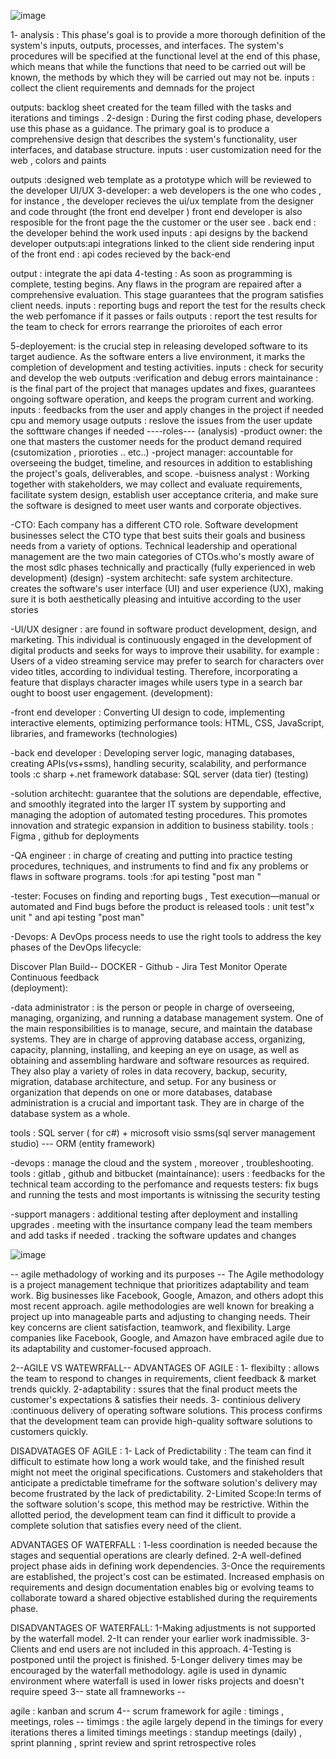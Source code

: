 ![image](https://github.com/user-attachments/assets/6bc4c67b-2e95-4b1e-b551-b4c48d88b04f)

1- analysis :
This phase's goal is to provide a more thorough definition of the system's inputs, outputs, processes, and interfaces. The system's procedures will be specified at the functional level at the end of this phase, which means that while the functions that need to be carried out will be known, the methods by which they will be carried out may not be. inputs : collect the client requirements and demnads for the project 

outputs: backlog sheet created for the team filled with the tasks and iterations and timings .
2-design :
 During the first coding phase, developers use this phase as a guidance. The primary goal is to produce a comprehensive design that describes the system's functionality, user interfaces, and database structure.
inputs : user customization need for the web , colors and paints 

outputs :designed web template as a prototype which will be reviewed to the developer UI/UX
3-developer:
a web developers is the one who codes , for instance , the developer recieves the ui/ux template from the designer and code throught (the front end develper ) 
front end developer is also resposible for the front page the the customer or the user see .
back end : the developer behind the work used 
inputs : api designs by the backend developer 
outputs:api integrations linked to the client side rendering 
input of the front end : api codes recieved by the back-end 

output : integrate the api data 
4-testing :
As soon as programming is complete, testing begins. Any flaws in the program are repaired after a comprehensive evaluation. This stage guarantees that the program satisfies client needs.
inputs : reporting bugs and report the test for the results 
check the web perfomance if it passes or fails 
outputs : report the test results for the team to check for errors 
rearrange the prioroites of each error 

5-deployement:
is the crucial step in releasing developed software to its target audience. As the software enters a live environment, it marks the completion of development and testing activities.
inputs : check for security and develop the web 
outputs :verification and debug errors 
maintainance :
is the final part of the project that manages updates and fixes, guarantees ongoing software operation, and keeps the program current and working.
inputs : feedbacks from the user and apply changes in the project if needed 
cpu and memory usage 
outputs :
reslove the issues from the user 
update the softtware changes if needed 
----roles---
(analysis)
-product owner:
the one that masters the customer needs for the product demand required (csutomization , prioroties .. etc..)
-project manager:
accountable for overseeing the budget, timeline, and resources in addition to establishing the project's goals, deliverables, and scope.
-buisness analyst :
Working together with stakeholders, we may collect and evaluate requirements, facilitate system design, establish user acceptance criteria, and make sure the software is designed to meet user wants and corporate objectives.

-CTO:
Each company has a different CTO role. Software development businesses select the CTO type that best suits their goals and business needs from a variety of options. Technical leadership and operational management are the two main categories of CTOs.who's mostly aware of the most sdlc phases technically and practically (fully experienced in web development)
(design)
-system architecht:
safe system architecture. creates the software's user interface (UI) and user experience (UX), making sure it is both aesthetically pleasing and intuitive according to the user stories 

-UI/UX designer :
are found in software product development, design, and marketing. This individual is continuously engaged in the development of digital products and seeks for ways to improve their usability.
for example : Users of a video streaming service may prefer to search for characters over video titles, according to individual testing. Therefore, incorporating a feature that displays character images while users type in a search bar ought to boost user engagement.
(development):

-front end developer :
Converting UI design to code, implementing interactive elements, optimizing performance
tools: HTML, CSS, JavaScript, libraries, and  frameworks (technologies)

-back end developer :
Developing server logic, managing databases, creating APIs(vs+ssms), handling security, scalability, and performance
tools :c sharp +.net framework
database: SQL server (data tier)
(testing)

-solution architecht:
guarantee that the solutions are dependable, effective, and smoothly itegrated into the larger IT system by supporting and managing the adoption of automated testing procedures. This promotes innovation and strategic expansion in addition to business stability.
tools : Figma , github for deployments 

-QA engineer :
in charge of creating and putting into practice testing procedures, techniques, and instruments to find and fix any problems or flaws in software programs.
tools :for api testing "post man "

-tester:
Focuses on finding and reporting bugs , Test execution—manual or automated and Find bugs before the product is released
tools : unit test"x unit " and api testing "post man"

-Devops:
A DevOps process needs to use the right tools to  address the key phases of the DevOps lifecycle:

Discover
Plan
Build-- DOCKER - Github - Jira
Test 
Monitor 
Operate
Continuous feedback  
(deployment):

-data administrator :
is the person or people in charge of overseeing, managing, organizing, and running a database management system. One of the main responsibilities is to manage, secure, and maintain the database systems. They are in charge of approving database access, organizing, capacity, planning, installing, and keeping an eye on usage, as well as obtaining and assembling hardware and software resources as required. They also play a variety of roles in data recovery, backup, security, migration, database architecture, and setup. For any business or organization that depends on one or more databases, database administration is a crucial and important task. They are in charge of the database system as a whole.

tools : SQL server ( for c#) + microsoft visio 
ssms(sql server management studio) --- ORM (entity framework) 

-devops :
manage the cloud and the system , moreover , troubleshooting.
tools : gitlab , github and bitbucket 
(maintainance):
users : 
feedbacks for the technical team according to the perfomance and requests 
testers:
fix bugs and running the tests and most importants is witnissing the security testing 

-support managers :
additional testing after deployment and installing upgrades . meeting with the insurtance company 
lead the team members  and add tasks if needed .
tracking the software updates and changes 

![image](https://github.com/user-attachments/assets/4b58aee4-d318-4d16-b15a-586d29659ed2)


-- agile methadology of working and its purposes --
The Agile methodology is a project management technique that prioritizes adaptability and team work. Big businesses like Facebook, Google, Amazon, and others adopt this most recent approach. 
agile methodologies are well known for breaking a project up into manageable parts and adjusting to changing needs.
Their key concerns are client satisfaction, teamwork, and flexibility.
Large companies like Facebook, Google, and Amazon have embraced agile due to its adaptability and customer-focused approach.

2--AGILE VS WATEWRFALL--
ADVANTAGES OF AGILE :
1- flexibilty : allows the team to respond to changes in requirements, client feedback & market trends quickly.
2-adaptability : ssures that the final product meets the customer's expectations & satisfies their needs.
3- continious delivery :continuous delivery of operating software solutions. This process confirms that the development team can provide high-quality software solutions to customers quickly.

DISADVATAGES OF AGILE :
1- Lack of Predictability :  The team can find it difficult to estimate how long a work would take, and the finished result might not meet the original specifications. Customers and stakeholders that anticipate a predictable timeframe for the software solution's delivery may become frustrated by the lack of predictability. 
2-Limited Scope:In terms of the software solution's scope, this method may be restrictive. Within the allotted period, the development team can find it difficult to provide a complete solution that satisfies every need of the client.

ADVANTAGES OF WATERFALL :
1-less coordination is needed because the stages and sequential operations are clearly defined.
2-A well-defined project phase aids in defining work dependencies.
3-Once the requirements are established, the project's cost can be estimated.
Increased emphasis on requirements and design documentation
enables big or evolving teams to collaborate toward a shared objective established during the requirements phase.

DISADVANTAGES OF WATERFALL:
1-Making adjustments is not supported by the waterfall model.
2-It can render your earlier work inadmissible.
3-Clients and end users are not included in this approach.
4-Testing is postponed until the project is finished.
5-Longer delivery times may be encouraged by the waterfall methodology.
agile is used in dynamic environment where waterfall is used in lower risks projects and doesn't require speed
3-- state all framneworks --

agile :
kanban and scrum 
4-- scrum framework for agile : timings , meetings, roles --
timimgs : the agile largely depend in the timings for every iterations theres a limited timings 
meetings : standup meetings (daily) , sprint planning , sprint review and sprint retrospective 
roles  
